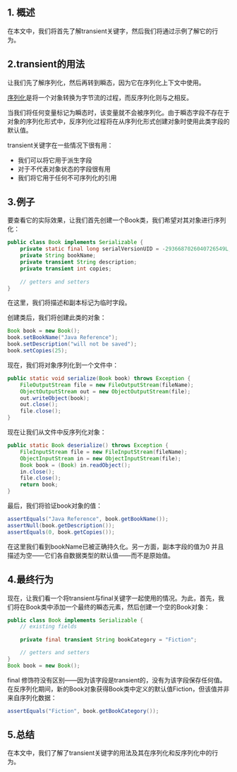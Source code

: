 ## 1. 概述

在本文中，我们将首先了解transient关键字，然后我们将通过示例了解它的行为。

## 2.transient的用法

让我们先了解序列化，然后再转到瞬态，因为它在序列化上下文中使用。

[序列化](https://www.baeldung.com/java-serialization)是将一个对象转换为字节流的过程，而反序列化则与之相反。

当我们将任何变量标记为瞬态时，该变量就不会被序列化。由于瞬态字段不存在于对象的序列化形式中，反序列化过程将在从序列化形式创建对象时使用此类字段的默认值。

transient关键字在一些情况下很有用：

-   我们可以将它用于派生字段
-   对于不代表对象状态的字段很有用
-   我们将它用于任何不可序列化的引用

## 3.例子

要查看它的实际效果，让我们首先创建一个Book类，我们希望对其对象进行序列化：

```java
public class Book implements Serializable {
    private static final long serialVersionUID = -2936687026040726549L;
    private String bookName;
    private transient String description;
    private transient int copies;
    
    // getters and setters
}
```

在这里，我们将描述和副本标记为临时字段。

创建类后，我们将创建此类的对象：

```java
Book book = new Book();
book.setBookName("Java Reference");
book.setDescription("will not be saved");
book.setCopies(25);
```

现在，我们将对象序列化到一个文件中：

```java
public static void serialize(Book book) throws Exception {
    FileOutputStream file = new FileOutputStream(fileName);
    ObjectOutputStream out = new ObjectOutputStream(file);
    out.writeObject(book);
    out.close();
    file.close();
}
```

现在让我们从文件中反序列化对象：

```java
public static Book deserialize() throws Exception {
    FileInputStream file = new FileInputStream(fileName);
    ObjectInputStream in = new ObjectInputStream(file);
    Book book = (Book) in.readObject();
    in.close();
    file.close();
    return book;
}
```

最后，我们将验证book对象的值：

```java
assertEquals("Java Reference", book.getBookName());
assertNull(book.getDescription());
assertEquals(0, book.getCopies());
```

在这里我们看到bookName已被正确持久化。另一方面，副本字段的值为0 并且描述为空——它们各自数据类型的默认值——而不是原始值。

## 4.最终行为

现在，让我们看一个将transient与final关键字一起使用的情况。为此，首先，我们将在Book类中添加一个最终的瞬态元素，然后创建一个空的Book对象：

```java
public class Book implements Serializable {
    // existing fields    
    
    private final transient String bookCategory = "Fiction";

    // getters and setters
}
Book book = new Book();
```

final 修饰符没有区别——因为该字段是transient的，没有为该字段保存任何值。在反序列化期间，新的Book对象获得Book类中定义的默认值Fiction，但该值并非来自序列化数据：

```java
assertEquals("Fiction", book.getBookCategory());
```

## 5.总结

在本文中，我们了解了transient关键字的用法及其在序列化和反序列化中的行为。